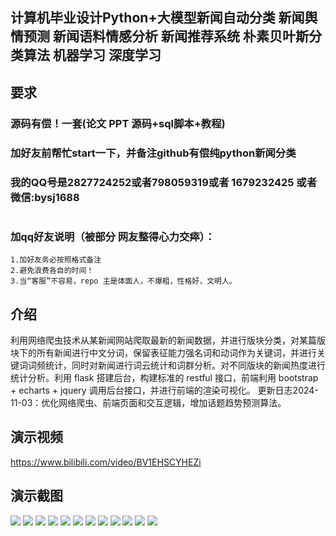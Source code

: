 ## 计算机毕业设计Python+大模型新闻自动分类 新闻舆情预测 新闻语料情感分析 新闻推荐系统 朴素贝叶斯分类算法 机器学习 深度学习

## 要求
### 源码有偿！一套(论文 PPT 源码+sql脚本+教程)

### 
### 加好友前帮忙start一下，并备注github有偿纯python新闻分类
### 我的QQ号是2827724252或者798059319或者 1679232425 或者 微信:bysj1688

# 

### 加qq好友说明（被部分 网友整得心力交瘁）：
    1.加好友务必按照格式备注
    2.避免浪费各自的时间！
    3.当“客服”不容易，repo 主是体面人，不爆粗，性格好，文明人。

## 介绍
 利用网络爬虫技术从某新闻网站爬取最新的新闻数据，并进行版块分类，对某篇版块下的所有新闻进行中文分词，保留表征能力强名词和动词作为关键词，并进行关键词词频统计，同时对新闻进行词云统计和词群分析。对不同版块的新闻热度进行统计分析。利用 flask 搭建后台，构建标准的 restful 接口，前端利用 bootstrap + echarts + jquery 调用后台接口，并进行前端的渲染可视化。
更新日志2024-11-03：优化网络爬虫、前端页面和交互逻辑，增加话题趋势预测算法。

## 演示视频
https://www.bilibili.com/video/BV1EHSCYHEZi
## 演示截图

![](1.png)
![](2.png)
![](3.png)
![](4.png)
![](5.png)
![](6.png)
![](7.png)
![](8.png)
![](9.png)
![](10.png)
![](11.png)
![](12.png)



